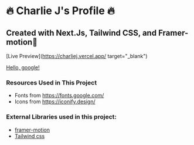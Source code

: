 # 🔥 Charlie J's Profile 🔥

## Created with Next.Js, Tailwind CSS, and Framer-motion🌟

[Live Preview](https://charliej.vercel.app/ target="_blank")

<a href="http://google.com/" target="_blank">Hello, google!</a>

### Resources Used in This Project

- Fonts from https://fonts.google.com/ <br />
- Icons from https://iconify.design/ <br />


### External Libraries used in this project:

- [framer-motion](https://www.framer.com/motion/) <br />
- [Tailwind css](https://tailwindcss.com/) <br />


